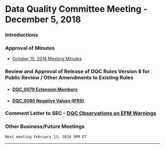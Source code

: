 # Data Quality Committee Meeting - December 5, 2018

### Introductions 
  
### Approval of Minutes

  + [October 10, 2018 Meeting Minutes](DRAFTDQCMeetingNotes10102018.docx?raw=true)

### Review and Approval of Release of DQC Rules Version 8 for Public Review / Other Amendments to Existing Rules
  + #### [DQC_0079 Extension Members](https://github.com/DataQualityCommittee/dqc_us_rules/blob/v8/docs/DQC_US_0079/DQC_0079.md)
  + #### [DQC_0080 Negative Values (IFRS)](https://github.com/DataQualityCommittee/dqc_us_rules/blob/v8/docs/DQC_US_0080/DQC_0080.md)

### Comment Letter to SEC - [DQC Observations on EFM Warnings](XBRL%20US%20DQC%20Observations%20EFM%20Warnings%20.pdf)

### Other Business/Future Meetings
	Next meeting February 13, 2019 3PM ET

______________________
